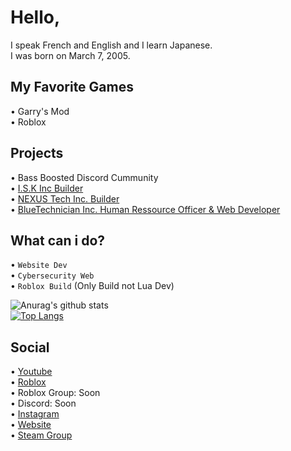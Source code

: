 <!-- 
Welcome to my Personal ReadMe!
Please Check this for Embed: https://github.com/anuraghazra/github-readme-stats
-->

# Hello,

I speak French and English and I learn Japanese.
<br>
I was born on March 7, 2005.

## My Favorite Games

• Garry's Mod
<br>
• Roblox

## Projects

• Bass Boosted Discord Cummunity
<br>
• [I.S.K Inc Builder](https://www.roblox.com/groups/7094138/I-S-K-Inc) 
<br>
• [NEXUS Tech Inc. Builder](https://www.roblox.com/groups/5990010/NEXUS-Tech-Inc) 
<br>
• [BlueTechnician Inc. Human Ressource Officer & Web Developer](https://www.roblox.com/groups/8844039/BlueTechnician-Incorporated)

## What can i do?

• `Website Dev`
<br>
• `Cybersecurity Web`
<br>
• `Roblox Build` (Only Build not Lua Dev)

![Anurag's github stats](https://github-readme-stats.vercel.app/api?username=Hugoto69&show_icons=true&theme=jolly)
<br>
[![Top Langs](https://github-readme-stats.vercel.app/api/top-langs/?username=Hugoto69&theme=jolly)](https://github.com/anuraghazra/github-readme-stats)

## Social

• [Youtube](https://www.youtube.com/channel/UCMbgR2wiW21ro5oONSb8OyA)
<br>
• [Roblox](https://www.roblox.com/users/1593260565/profile)
<br>
• Roblox Group: Soon
<br>
• Discord: Soon
<br>
• [Instagram](https://www.instagram.com/hugo.bonnet_)
<br>
• [Website](https://hugoto69.page)
<br>
• [Steam Group](https://steamcommunity.com/groups/hugoto69)








<!--
![beep beep i'm a sheep](https://64.media.tumblr.com/tumblr_m9py0wFtq01rshzllo1_500.gifv)
-->
